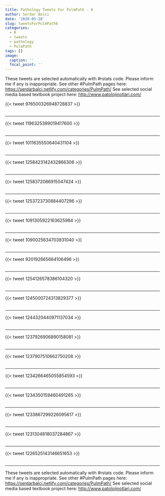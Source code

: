 ```yaml
---
title: Pathology Tweets For PulmPath - 6
author: Serdar Balci
date: '2020-05-28'
slug: tweetsForPulmPath6
categories:
  - R
  - tweets
  - pathology
  - PulmPath
tags: []
image:
  caption: ''
  focal_point: ''
---
```



These tweets are selected automatically with #rstats code. Please inform me if any is inappropriate.
See other #PulmPath pages here: https://serdarbalci.netlify.com/categories/PulmPath/ 
See selected social media based textbook project here: http://www.patolojinotlari.com/

{{< tweet 976500326948728837 >}}
<br>
<br>
<hr>
{{< tweet 1196325399019417600 >}}
<br>
<br>
<hr>
{{< tweet 1011635550640431104 >}}
<br>
<br>
<hr>
{{< tweet 1258423142432866306 >}}
<br>
<br>
<hr>
{{< tweet 1258372086915047424 >}}
<br>
<br>
<hr>
{{< tweet 1253723730884407296 >}}
<br>
<br>
<hr>
{{< tweet 1091305922163625984 >}}
<br>
<br>
<hr>
{{< tweet 1090025634703831040 >}}
<br>
<br>
<hr>
{{< tweet 920192665664106496 >}}
<br>
<br>
<hr>
{{< tweet 1254126578386104320 >}}
<br>
<br>
<hr>
{{< tweet 1245000724313829377 >}}
<br>
<br>
<hr>
{{< tweet 1244320440971137034 >}}
<br>
<br>
<hr>
{{< tweet 1237926906890158081 >}}
<br>
<br>
<hr>
{{< tweet 1237907510662750208 >}}
<br>
<br>
<hr>
{{< tweet 1234266465055854593 >}}
<br>
<br>
<hr>
{{< tweet 1234350159460491265 >}}
<br>
<br>
<hr>
{{< tweet 1233867299226095617 >}}
<br>
<br>
<hr>
{{< tweet 1231304818037284867 >}}
<br>
<br>
<hr>
{{< tweet 1226525143146651653 >}}
<br>
<br>
<hr>


These tweets are selected automatically with #rstats code. Please inform me if any is inappropriate.
See other #PulmPath pages here: https://serdarbalci.netlify.com/categories/PulmPath/ 
See selected social media based textbook project here: http://www.patolojinotlari.com/
